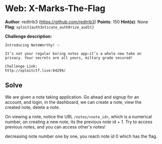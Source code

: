 # Web: X-Marks-The-Flag

**Author**: redtrib3 (https://github.com/redtrib3)
**Points**: 150
**Hint(s)**: None
**Flag**: `xploit{auth3nticate_auth0rize_aud1t}`

**Challenge description:**
```
Introducing NoteWorthy! ✨

It’s not your regular boring notes app—it’s a whole new take on privacy. Your secrets are all yours, miltary grade secured!

Challenge Link:
http://xploitctf.live:64299/
```

## Solve

We are given a note taking application. Go ahead and signup for an account, and login, in the dashboard, we can create a note,
view the created note, delete a note.

On viewing a note, notice the URL `/notes/<note_id>`, which is a numerical number, on creating a new note, its the previous note id + 1.
Try to access previous notes, and you can access other's notes!

decreasing note number one by one, you reach note id 0 which has the flag.

